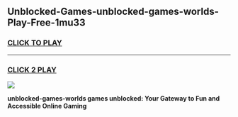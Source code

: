 
## Unblocked-Games-unblocked-games-worlds-Play-Free-1mu33
<h3>
<a href="https://premium76.site?title=unblocked-games-worlds&ref=23A">CLICK TO PLAY</a></h3>
<hr>

<h3>
<a href="https://premium76.site?title=unblocked-games-worlds&ref=23A">CLICK 2 PLAY</a>
  
</h3>

<a href="https://premium76.site?title=unblocked-games-worlds&ref=23A"><img src="https://clearcache.store/games.png"></a>


**unblocked-games-worlds games unblocked: Your Gateway to Fun and Accessible Online Gaming**
